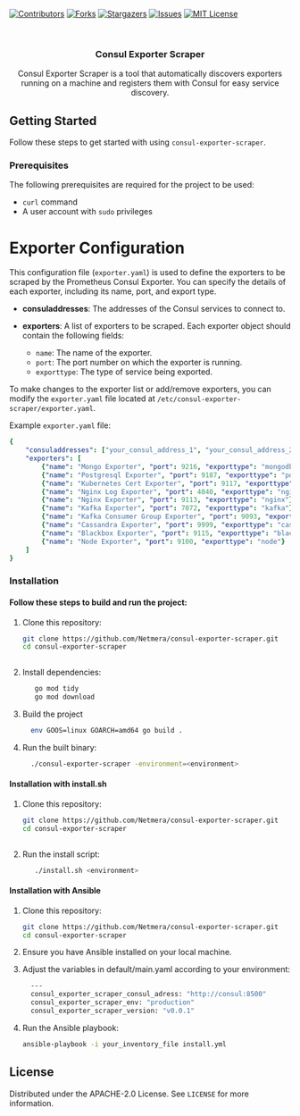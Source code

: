 <a name="readme-top"></a>

[![Contributors][contributors-shield]][contributors-url]
[![Forks][forks-shield]][forks-url]
[![Stargazers][stars-shield]][stars-url]
[![Issues][issues-shield]][issues-url]
[![MIT License][license-shield]][license-url]



<!-- PROJECT LOGO -->
<br />
<div align="center">

  <h3 align="center">Consul Exporter Scraper</h3>

  <p align="center">
    Consul Exporter Scraper is a tool that automatically discovers exporters running on a machine and registers them with Consul for easy service discovery.
  </p>
</div>

## Getting Started

Follow these steps to get started with using `consul-exporter-scraper`.

### Prerequisites

The following prerequisites are required for the project to be used:

- `curl` command
- A user account with `sudo` privileges

# Exporter Configuration

This configuration file (`exporter.yaml`) is used to define the exporters to be scraped by the Prometheus Consul Exporter. You can specify the details of each exporter, including its name, port, and export type.

- **consuladdresses**: The addresses of the Consul services to connect to.

- **exporters**: A list of exporters to be scraped. Each exporter object should contain the following fields:
  - `name`: The name of the exporter.
  - `port`: The port number on which the exporter is running.
  - `exporttype`: The type of service being exported.

To make changes to the exporter list or add/remove exporters, you can modify the `exporter.yaml` file located at `/etc/consul-exporter-scraper/exporter.yaml`.

Example `exporter.yaml` file:

```yaml
{
    "consuladdresses": ["your_consul_address_1", "your_consul_address_2"],
    "exporters": [
        {"name": "Mongo Exporter", "port": 9216, "exporttype": "mongodb"},
        {"name": "Postgresql Exporter", "port": 9187, "exporttype": "postgresql"},
        {"name": "Kubernetes Cert Exporter", "port": 9117, "exporttype": "kubernetes"},
        {"name": "Nginx Log Exporter", "port": 4040, "exporttype": "nginx"},
        {"name": "Nginx Exporter", "port": 9113, "exporttype": "nginx"},
        {"name": "Kafka Exporter", "port": 7072, "exporttype": "kafka"},
        {"name": "Kafka Consumer Group Exporter", "port": 9093, "exporttype": "kafka"},
        {"name": "Cassandra Exporter", "port": 9999, "exporttype": "cassandra"},
        {"name": "Blackbox Exporter", "port": 9115, "exporttype": "blackbox"},
        {"name": "Node Exporter", "port": 9100, "exporttype": "node"}
    ]
}
```
### Installation

#### Follow these steps to build and run the project:
 
1. Clone this repository:

   ```bash
   git clone https://github.com/Netmera/consul-exporter-scraper.git
   cd consul-exporter-scraper
  
2. Install dependencies:

   ```bash
      go mod tidy
      go mod download
    ```

3. Build the project
   ```bash
     env GOOS=linux GOARCH=amd64 go build .
    ```

4. Run the built binary:

   ```bash
     ./consul-exporter-scraper -environment=<environment>
    ```

#### Installation with install.sh

1. Clone this repository:

   ```bash
   git clone https://github.com/Netmera/consul-exporter-scraper.git
   cd consul-exporter-scraper
  
2. Run the install script:

   ```bash
      ./install.sh <environment>
    ```

#### Installation with Ansible

1. Clone this repository:

   ```bash
   git clone https://github.com/Netmera/consul-exporter-scraper.git
   cd consul-exporter-scraper
    ```

2. Ensure you have Ansible installed on your local machine.

3. Adjust the variables in default/main.yaml according to your environment:
    ```bash   
      ---
      consul_exporter_scraper_consul_adress: "http://consul:8500"
      consul_exporter_scraper_env: "production"
      consul_exporter_scraper_version: "v0.0.1"
   ```

4. Run the Ansible playbook:
    ```bash   
   ansible-playbook -i your_inventory_file install.yml
   ```


<!-- LICENSE -->
## License

Distributed under the APACHE-2.0 License. See `LICENSE` for more information.


[contributors-shield]: https://img.shields.io/github/contributors/Netmera/consul-exporter-scraper?style=for-the-badge
[contributors-url]: https://github.com/Netmera/consul-exporter-scraper/graphs/contributors
[forks-shield]: https://img.shields.io/github/forks/Netmera/consul-exporter-scraper?style=for-the-badge
[forks-url]: https://github.com/Netmera/consul-exporter-scraper/network/members
[stars-shield]: https://img.shields.io/github/stars/Netmera/consul-exporter-scraper?style=for-the-badge
[stars-url]: https://github.com/Netmera/consul-exporter-scraper/stargazers
[issues-shield]: https://img.shields.io/github/issues/Netmera/consul-exporter-scraper?style=for-the-badge
[issues-url]: https://github.com/Netmera/consul-exporter-scraper/issues
[license-shield]: https://img.shields.io/github/license/Netmera/consul-exporter-scraper?style=for-the-badge
[license-url]: https://github.com/Netmera/consul-exporter-scraper/blob/main/LICENSE